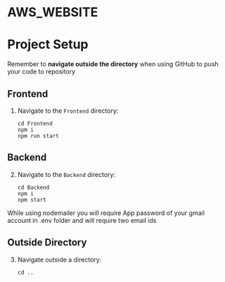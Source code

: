 # AWS_WEBSITE
# Project Setup

Remember to **navigate outside the directory** when using GitHub to push your code to repository

## Frontend

1. Navigate to the `Frontend` directory:
   ```terminal
   cd Frontend
   npm i 
   npm run start
## Backend

2. Navigate to the `Backend` directory:
   ```terminal
   cd Backend
   npm i 
   npm start
While using nodemailer you will require App password of your gmail account in .env folder and will require two email ids
## Outside Directory

3. Navigate outside a directory:
   ```terminal
   cd ..
